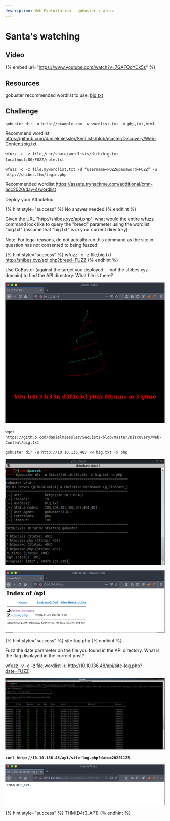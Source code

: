 ```yaml
---
description: Web Exploitation - gobuster ; wfuzz
---
```


# Santa's watching

## Video

{% embed url="https://www.youtube.com/watch?v=7GAFQdYCk5s" %}

## Resources

gobuster recommended wordlist﻿ to use: [big.txt](https://github.com/danielmiessler/SecLists/blob/master/Discovery/Web-Content/big.txt)

## Challenge

`gobuster dir -u http://example.com -w wordlist.txt -x php,txt,html`

Recommend wordlist https://github.com/danielmiessler/SecLists/blob/master/Discovery/Web-Content/big.txt

`wfuzz -c -z file,/usr/share/wordlists/dirb/big.txt localhost:80/FUZZ/note.txt`

`wfuzz -c -z file,mywordlist.txt -d “username=FUZZ&password=FUZZ” -u http://shibes.thm/login.php`

Recommended wordlist https://assets.tryhackme.com/additional/cmn-aoc2020/day-4/wordlist

Deploy your AttackBox 

{% hint style="success" %}
No answer needed
{% endhint %}

Given the URL "http://shibes.xyz/api.php", what would the entire wfuzz command look like to query the "breed" parameter using the wordlist "big.txt" \(assume that "big.txt" is in your current directory\)

Note: For legal reasons, do not actually run this command as the site in question has not consented to being fuzzed!

{% hint style="success" %}
wfuzz -c -z file,big.txt http://shibes.xyz/api.php?breed=FUZZ
{% endhint %}

Use GoBuster \(against the target you deployed -- not the shibes.xyz domain\) to find the API directory. What file is there?

![](../.gitbook/assets/image%20%289%29.png)

`wget https://github.com/danielmiessler/SecLists/blob/master/Discovery/Web-Content/big.txt`

`gobuster dir -u http://10.10.136.48/ -w big.txt -x php`

![](../.gitbook/assets/image%20%2817%29.png)

![](../.gitbook/assets/image%20%281%29.png)

{% hint style="success" %}
site-log.php
{% endhint %}

Fuzz the date parameter on the file you found in the API directory. What is the flag displayed in the correct post?

wfuzz -v -c -z file,wordlist -u http://10.10.136.48/api/site-log.php?date=FUZZ

![](../.gitbook/assets/image%20%2813%29.png)

**`curl http://10.10.136.48/api/site-log.php?date=20201125`**

![](../.gitbook/assets/image%20%2836%29.png)

{% hint style="success" %}
THM{D4t3\_AP1}
{% endhint %}


